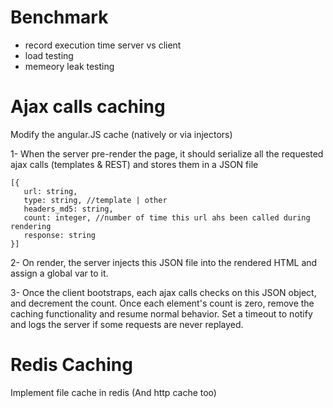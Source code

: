 # Benchmark

- record execution time server vs client
- load testing
- memeory leak testing

# Ajax calls caching

Modify the angular.JS cache (natively or via injectors)

1- When the server pre-render the page, it should serialize all the requested ajax calls (templates & REST) and stores them in a JSON file

```
[{
   url: string,
   type: string, //template | other
   headers_md5: string,
   count: integer, //number of time this url ahs been called during rendering
   response: string
}]
```

2- On render, the server injects this JSON file into the rendered HTML and assign a global var to it.

3- Once the client bootstraps, each ajax calls checks on this JSON object, and decrement the count.
 Once each element's count is zero, remove the caching functionality and resume normal behavior.
 Set a timeout to notify and logs the server if some requests are never replayed.

# Redis Caching

Implement file cache in redis (And http cache too)

